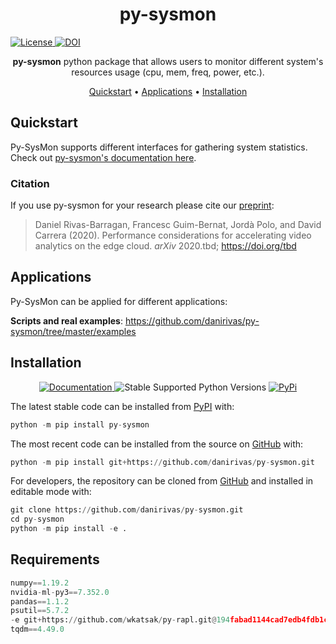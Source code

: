 <h1 align="center">
  py-sysmon
</h1>

  <a href='https://opensource.org/licenses/Apache-2.0'>
    <img src='https://img.shields.io/badge/License-Apache%202.0-blue.svg' alt='License'/>
  </a>

  <a href="https://zenodo.org/badge/latestdoi/267315762">
    <img src="https://zenodo.org/badge/267315762.svg" alt="DOI">
  </a>

</p>

<p align="center">
    <b>py-sysmon</b> python package that allows users to monitor different system's resources usage (cpu, mem, freq, power, etc.).
</p>

<p align="center">
  <a href="#quickstart">Quickstart</a> •
  <a href="#applications">Applications</a> •
  <a href="#installation">Installation</a>
</p>


## Quickstart
Py-SysMon supports different interfaces for gathering system statistics. Check out [py-sysmon's documentation here](https://py-sysmon.readthedocs.io/en/latest). 

### Citation
If you use py-sysmon for your research please cite our [preprint](https://www.arxiv.org/to-be-submitted): 

> Daniel Rivas-Barragan, Francesc Guim-Bernat, Jordà Polo, and David Carrera (2020).
Performance considerations for accelerating video analytics on the edge cloud. *arXiv* 2020.tbd; https://doi.org/tbd

## Applications
Py-SysMon can be applied for different applications:

**Scripts and real examples**: https://github.com/danirivas/py-sysmon/tree/master/examples


## Installation

<p align="center">
  <a href="https://drug2ways.readthedocs.io/en/latest/">
    <img src="http://readthedocs.org/projects/drug2ways/badge/?version=latest"
         alt="Documentation">
  </a>

  <img src='https://img.shields.io/pypi/pyversions/drug2ways.svg' alt='Stable Supported Python Versions'/>
  
  <a href="https://pypi.python.org/pypi/drug2ways">
    <img src="https://img.shields.io/pypi/pyversions/drug2ways.svg"
         alt="PyPi">
  </a>
</p>

The latest stable code can be installed from [PyPI](https://pypi.python.org/pypi/py-sysmon) with:

```python
python -m pip install py-sysmon
```

The most recent code can be installed from the source on [GitHub](https://github.com/danirivas/py-sysmon) with:

```python
python -m pip install git+https://github.com/danirivas/py-sysmon.git
```

For developers, the repository can be cloned from [GitHub](https://github.com/danirivas/py-sysmon) and installed in
editable mode with:

```python
git clone https://github.com/danirivas/py-sysmon.git
cd py-sysmon
python -m pip install -e .
```

## Requirements
```python
numpy==1.19.2
nvidia-ml-py3==7.352.0
pandas==1.1.2
psutil==5.7.2
-e git+https://github.com/wkatsak/py-rapl.git@194fabad1144cad7edb4fdb1c8e17edb57deb8b1#egg=py_rapl
tqdm==4.49.0
```

